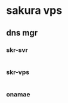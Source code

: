 
# sakura vps


## dns mgr

### skr-svr

```

```


### skr-vps

```

```


### onamae

```

```




